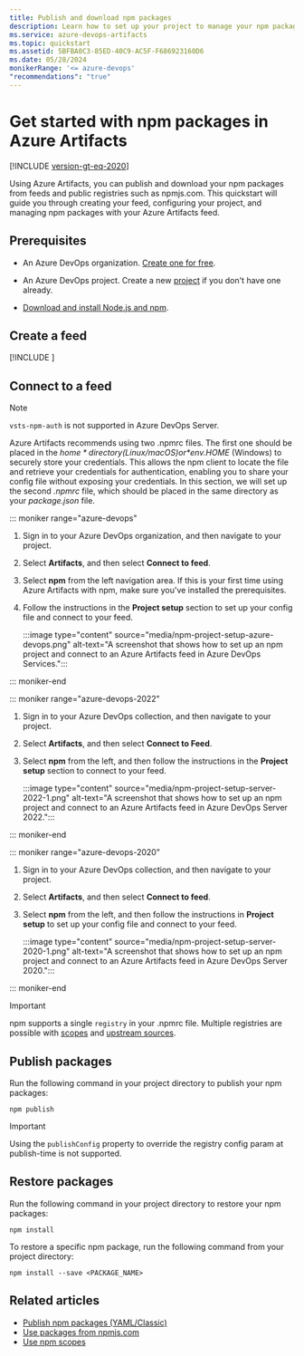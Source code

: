 ```yaml
---
title: Publish and download npm packages
description: Learn how to set up your project to manage your npm packages in Azure Artifacts.
ms.service: azure-devops-artifacts
ms.topic: quickstart
ms.assetid: 5BFBA0C3-85ED-40C9-AC5F-F686923160D6
ms.date: 05/28/2024
monikerRange: '<= azure-devops'
"recommendations": "true"
---
```


# Get started with npm packages in Azure Artifacts

[!INCLUDE [version-gt-eq-2020](../includes/version-gt-eq-2020.md)]

Using Azure Artifacts, you can publish and download your npm packages from feeds and public registries such as npmjs.com. This quickstart will guide you through creating your feed, configuring your project, and managing npm packages with your Azure Artifacts feed.

## Prerequisites

- An Azure DevOps organization. [Create one for free](../organizations/accounts/create-organization.md).

- An Azure DevOps project. Create a new [project](../organizations/projects/create-project.md#create-a-project) if you don't have one already.

- [Download and install Node.js and npm](https://docs.npmjs.com/downloading-and-installing-node-js-and-npm).

## Create a feed

[!INCLUDE [](includes/create-feed.md)]

## Connect to a feed

> [!NOTE]
> `vsts-npm-auth` is not supported in Azure DevOps Server.

Azure Artifacts recommends using two .npmrc files. The first one should be placed in the *$home* directory (Linux/macOS) or *$env.HOME* (Windows) to securely store your credentials. This allows the npm client to locate the file and retrieve your credentials for authentication, enabling you to share your config file without exposing your credentials. In this section, we will set up the second *.npmrc* file, which should be placed in the same directory as your *package.json* file.

::: moniker range="azure-devops"   

1. Sign in to your Azure DevOps organization, and then navigate to your project.

1. Select **Artifacts**, and then select **Connect to feed**.

1. Select **npm** from the left navigation area. If this is your first time using Azure Artifacts with npm, make sure you've installed the prerequisites.

1. Follow the instructions in the **Project setup** section to set up your config file and connect to your feed.

    :::image type="content" source="media/npm-project-setup-azure-devops.png" alt-text="A screenshot that shows how to set up an npm project and connect to an Azure Artifacts feed in Azure DevOps Services.":::

::: moniker-end

::: moniker range="azure-devops-2022"

1. Sign in to your Azure DevOps collection, and then navigate to your project.

1. Select **Artifacts**, and then select **Connect to Feed**.

1. Select **npm** from the left, and then follow the instructions in the **Project setup** section to connect to your feed.

   :::image type="content" source="media/npm-project-setup-server-2022-1.png" alt-text="A screenshot that shows how to set up an npm project and connect to an Azure Artifacts feed in Azure DevOps Server 2022.":::

::: moniker-end

::: moniker range="azure-devops-2020"

1. Sign in to your Azure DevOps collection, and then navigate to your project.

1. Select **Artifacts**, and then select **Connect to feed**.

1. Select **npm** from the left, and then follow the instructions in **Project setup** to set up your config file and connect to your feed.

   :::image type="content" source="media/npm-project-setup-server-2020-1.png" alt-text="A screenshot that shows how to set up an npm project and connect to an Azure Artifacts feed in Azure DevOps Server 2020.":::

::: moniker-end

> [!IMPORTANT]
> npm supports a single `registry` in your .npmrc file. Multiple registries are possible with [scopes](npm/scopes.md) and [upstream sources](npm/upstream-sources.md).

## Publish packages

Run the following command in your project directory to publish your npm packages:

```Command
npm publish
```

> [!IMPORTANT]
> Using the `publishConfig` property to override the registry config param at publish-time is not supported. 

## Restore packages

Run the following command in your project directory to restore your npm packages:

```Command
npm install
```

To restore a specific npm package, run the following command from your project directory:

```Command
npm install --save <PACKAGE_NAME>
```

## Related articles

- [Publish npm packages (YAML/Classic)](../pipelines/artifacts/npm.md)
- [Use packages from npmjs.com](./npm/upstream-sources.md)
- [Use npm scopes](npm/scopes.md)
